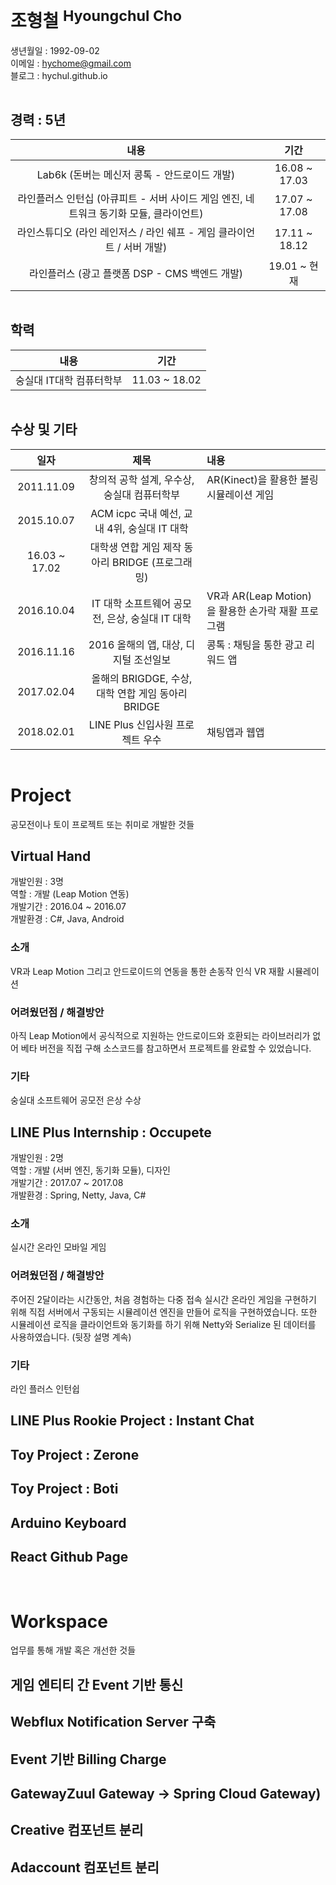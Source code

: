 # 조형철 <sup>Hyoungchul Cho</sup>

생년월일 : 1992-09-02  
이메일 : hychome@gmail.com  
블로그 : hychul.github.io

<hr style="visibility:hidden;" />

## 경력 : 5년

|                                          내용                                          |     기간      |
| :------------------------------------------------------------------------------------: | :-----------: |
|                      Lab6k (돈버는 메신저 콩톡 - 안드로이드 개발)                      | 16.08 ~ 17.03 |
| 라인플러스 인턴십 (아큐피트 - 서버 사이드 게임 엔진, 네트워크 동기화 모듈, 클라이언트) | 17.07 ~ 17.08 |
|         라인스튜디오 (라인 레인저스 / 라인 쉐프 - 게임 클라이언트 / 서버 개발)         | 17.11 ~ 18.12 |
|                     라인플러스 (광고 플랫폼 DSP - CMS 백엔드 개발)                     | 19.01 ~ 현재  |

<hr style="visibility:hidden;" />

## 학력

|           내용           |     기간      |
| :----------------------: | :-----------: |
| 숭실대 IT대학 컴퓨터학부 | 11.03 ~ 18.02 |

<hr style="visibility:hidden;" />

## 수상 및 기타

|     일자      |                        제목                        | 내용                                               |
| :-----------: | :------------------------------------------------: | :------------------------------------------------- |
|  2011.11.09   |    창의적 공학 설계, 우수상, 숭실대 컴퓨터학부     | AR(Kinect)을 활용한 볼링 시뮬레이션 게임           |
|  2015.10.07   |    ACM icpc 국내 예선, 교내 4위, 숭실대 IT 대학    |                                                    |
| 16.03 ~ 17.02 |  대학생 연합 게임 제작 동아리 BRIDGE (프로그래밍)  |                                                    |
|  2016.10.04   |  IT 대학 소프트웨어 공모전, 은상, 숭실대 IT 대학   | VR과 AR(Leap Motion)을 활용한 손가락 재활 프로그램 |
|  2016.11.16   |       2016 올해의 앱, 대상, 디지털 조선일보        | 콩톡 : 채팅을 통한 광고 리워드 앱                  |
|  2017.02.04   | 올해의 BRIGDGE, 수상, 대학 연합 게임 동아리 BRIDGE |                                                    |
|  2018.02.01   |          LINE Plus 신입사원 프로젝트 우수          | 채팅앱과 웹앱                                      |

<hr style="visibility:hidden;" />

# Project

공모전이나 토이 프로젝트 또는 취미로 개발한 것들

## Virtual Hand

개발인원 : 3명  
역할 : 개발 (Leap Motion 연동)  
개발기간 : 2016.04 ~ 2016.07  
개발환경 : C#, Java, Android

### 소개

VR과 Leap Motion 그리고 안드로이드의 연동을 통한 손동작 인식 VR 재활 시뮬레이션

### 어려웠던점 / 해결방안

아직 Leap Motion에서 공식적으로 지원하는 안드로이드와 호환되는 라이브러리가 없어 베타 버전을 직접 구해 소스코드를 참고하면서 프로젝트를 완료할 수 있었습니다.

### 기타

숭실대 소프트웨어 공모전 은상 수상

## LINE Plus Internship : Occupete

개발인원 : 2명  
역할 : 개발 (서버 엔진, 동기화 모듈), 디자인  
개발기간 : 2017.07 ~ 2017.08  
개발환경 : Spring, Netty, Java, C#

### 소개

실시간 온라인 모바일 게임

### 어려웠던점 / 해결방안

주어진 2달이라는 시간동안, 처음 경험하는 다중 접속 실시간 온라인 게임을 구현하기 위해 직접 서버에서 구동되는 시뮬레이션 엔진을 만들어 로직을 구현하였습니다. 또한 시뮬레이션 로직을 클라이언트와 동기화를 하기 위해 Netty와 Serialize 된 데이터를 사용하였습니다. (뒷장 설명 계속)

### 기타

라인 플러스 인턴쉽

## LINE Plus Rookie Project : Instant Chat

## Toy Project : Zerone

## Toy Project : Boti

## Arduino Keyboard

## React Github Page

<br>

# Workspace

업무를 통해 개발 혹은 개선한 것들

## 게임 엔티티 간 Event 기반 통신

## Webflux Notification Server 구축

## Event 기반 Billing Charge

## GatewayZuul Gateway -> Spring Cloud Gateway)

## Creative 컴포넌트 분리

## Adaccount 컴포넌트 분리
